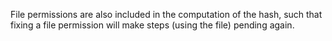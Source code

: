 File permissions are also included in the computation of the hash,
such that fixing a file permission will make steps (using the file) pending again.
